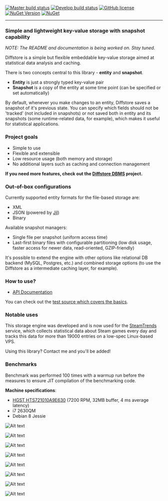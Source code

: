 [![Master build status](https://ci.appveyor.com/api/projects/status/w7s71q0tpxovhxnh/branch/master?svg=true&passingText=master%20-%20OK&failingText=master%20-%20failing&pendingText=master%20-%20pending)](https://ci.appveyor.com/project/RaZeR-RawByte/diffstore/branch/master) 
[![Develop build status](https://ci.appveyor.com/api/projects/status/w7s71q0tpxovhxnh/branch/develop?svg=true&passingText=develop%20-%20OK&failingText=develop%20-%20failing&pendingText=develop%20-%20pending)](https://ci.appveyor.com/project/RaZeR-RawByte/diffstore/branch/develop)
[![GitHub license](https://img.shields.io/github/license/RaZeR-RBI/diffstore.svg)](https://github.com/RaZeR-RBI/diffstore/blob/master/LICENSE) 
[![NuGet Version](https://img.shields.io/nuget/v/Diffstore.svg)](https://www.nuget.org/packages/Diffstore) 
[![NuGet](https://img.shields.io/nuget/dt/Diffstore.svg)](https://www.nuget.org/packages/Diffstore)

---

### Simple and lightweight key-value storage with snapshot capability
*NOTE: The README and documentation is being worked on. Stay tuned.*

Diffstore is a simple but flexible embeddable key-value storage aimed at
statistical data analysis and caching.

There is two concepts central to this library - **entity** and **snapshot**.
* **Entity** is just a strongly typed key-value pair
* **Snapshot** is a copy of the entity at some time point (can be specified or set automatically)

By default, whenever you make changes to an entity, Diffstore saves a snapshot of
it's previous state. You can specify which fields should not be 'tracked' (not included in snapshots) 
or not saved both in entity and its snapshots (some runtime-related data, for example), 
which makes it useful for statistical applications.

### Project goals
* Simple to use
* Flexible and extensible
* Low resource usage (both memory and storage)
* No additional layers such as caching and connection management

**If you need more features, check out the [Diffstore DBMS](https://github.com/razer-rbi/diffstore-dbms) project.**

### Out-of-box configurations
Currently supported entity formats for the file-based storage are:
- XML
- JSON (powered by [Jil](https://github.com/kevin-montrose/Jil))
- Binary

Available snapshot managers:
- Single file per snapshot (uniform access time)
- Last-first binary files with configurable partitioning (low disk usage, faster access for newer data, read-oriented, GZIP-friendly)

It's possible to extend the engine with other options like relational DB backend (MySQL, Postgres, etc.) and combined storage options (to use the Diffstore as a intermediate caching layer, for example).

### How to use?
- [API Documentation](https://razer-rbi.github.io/diffstore/)

You can check out the [test source which covers the basics](Diffstore.Tests/DiffstoreTest.cs).

### Notable uses
This storage engine was developed and is now used for the [SteamTrends](https://steamtrends.info/) service, which collects statistical data about Steam games every day and tracks this data for more than 19000 entries on a low-spec Linux-based VPS.

Using this library? Contact me and you'll be added!

### Benchmarks
Benchmark was performed 100 times with a warmup run before the measures to ensure JIT compilation of the benchmarking code.

**Machine specifications**:
- [HGST HTS721010A9E630](https://www.hgst.com/products/hard-drives/travelstar-7k1000) (7200 RPM, 32MB buffer, 4 ms average latency)
- i7 2630QM
- Debian 8 Jessie

![Alt text](python/images/Reading%20entities.png)

![Alt text](python/images/Reading%20all%20snapshots.png)

![Alt text](python/images/Reading%20oldest%20snapshot.png)

![Alt text](python/images/Reading%20newest%20snapshot.png)

![Alt text](python/images/Checking%20existence.png)

![Alt text](python/images/Writing%20entities.png)

![Alt text](python/images/Writing%20one%20snapshot.png)

![Alt text](python/images/Writing%20one%20hundred%20snapshots.png)
